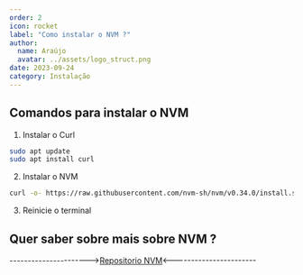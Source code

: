 ```yaml
---
order: 2
icon: rocket
label: "Como instalar o NVM ?"
author:
  name: Araújo
  avatar: ../assets/logo_struct.png
date: 2023-09-24
category: Instalação
---
```


## Comandos para instalar o NVM

1. Instalar o Curl

```bash
sudo apt update
sudo apt install curl
```

2. Instalar o NVM

```bash
curl -o- https://raw.githubusercontent.com/nvm-sh/nvm/v0.34.0/install.sh | bash
```

3. Reinicie o terminal

## Quer saber sobre mais sobre NVM ?

---------------------->[Repositorio NVM](https://github.com/nvm-sh/nvm)<-----------------------
